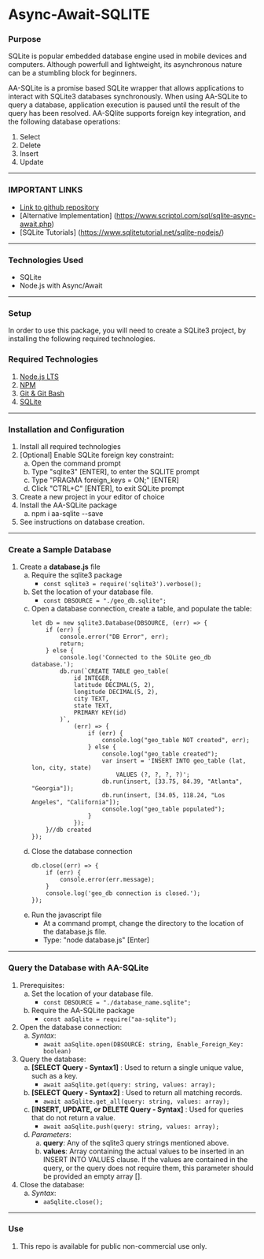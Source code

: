 <style type="text/css">
    ol ol { list-style-type: lower-alpha; }
</style>
# Async-Await-SQLITE

### **Purpose**
SQLite is popular embedded database engine used in mobile devices and computers.  Although powerfull and lightweight, its asynchronous nature can be a stumbling block for beginners.  

AA-SQLite is a promise based SQLite wrapper that allows applications to interact with SQLite3 databases synchronously.  When using AA-SQLite to query a database, application execution is paused until the result of the query has been resolved.  AA-SQlite supports foreign key integration, and the following database operations:

1. Select
2. Delete
3. Insert
4. Update
---
### **IMPORTANT LINKS**
* [Link to github repository](https://www.npmjs.com/package/aa-sqlite)
* [Alternative Implementation] (https://www.scriptol.com/sql/sqlite-async-await.php)
* [SQLite Tutorials] (https://www.sqlitetutorial.net/sqlite-nodejs/)
---
### **Technologies Used**

- SQLite
- Node.js with Async/Await
---
### **Setup**

In order to use this package, you will need to create a SQLite3 project, by installing the following required technologies.

### **Required Technologies**

1. [Node.js LTS](https://nodejs.org/en/)<br/>
2. [NPM](https://www.npmjs.com/get-npm)<br/>
3. [Git & Git Bash](https://git-scm.com/downloads)<br/>
4. [SQLite](https://www.sqlite.org/index.html)<br/>
---
### **Installation and Configuration**

1. Install all required technologies
2. [Optional] Enable SQLite foreign key constraint:
    1. Open the command prompt
    2. Type "sqlite3" [ENTER], to enter the SQLITE prompt
    3. Type "PRAGMA foreign_keys = ON;" [ENTER]
    4. Click "CTRL+C" [ENTER], to exit SQLite prompt
3. Create a new project in your editor of choice
4. Install the AA-SQLite package
    1. npm i aa-sqlite --save
5. See instructions on database creation.
---
### **Create a Sample Database**

1. Create a **database.js** file
    1. Require the sqlite3 package
        - `const sqlite3 = require('sqlite3').verbose();`
    2. Set the location of your database file.
        - `const DBSOURCE = "./geo_db.sqlite";` 
    3. Open a database connection, create a table, and populate the table:
        ```
        let db = new sqlite3.Database(DBSOURCE, (err) => {
            if (err) {
                console.error("DB Error", err);
                return;
            } else { 
                console.log('Connected to the SQLite geo_db database.');
                db.run(`CREATE TABLE geo_table(
                    id INTEGER,
                    latitude DECIMAL(5, 2), 
                    longitude DECIMAL(5, 2), 
                    city TEXT, 
                    state TEXT,
                    PRIMARY KEY(id)
                )`,
                    (err) => {
                        if (err) {
                            console.log("geo_table NOT created", err);
                        } else {
                            console.log("geo_table created");
                            var insert = 'INSERT INTO geo_table (lat, lon, city, state) 
                                VALUES (?, ?, ?, ?)';
                            db.run(insert, [33.75, 84.39, "Atlanta", "Georgia"]);
                            db.run(insert, [34.05, 118.24, "Los Angeles", "California"]);
                            console.log("geo_table populated");
                        }
                    });
            }//db created
        });
        ```
    4. Close the database connection
        ```
        db.close((err) => {
            if (err) {
                console.error(err.message);
            }
            console.log('geo_db connection is closed.');
        });
        ```
    5. Run the javascript file
        - At a command prompt, change the directory to the location of the database.js file.
        - Type: "node database.js" [Enter]
---
### **Query the Database with AA-SQLite**
1. Prerequisites:
    1. Set the location of your database file.
        - `const DBSOURCE = "./database_name.sqlite";`
    2. Require the AA-SQLite package
        - `const aaSqlite = require("aa-sqlite");`
2. Open the database connection:
    1. *Syntax*: 
        - `await aaSqlite.open(DBSOURCE: string, Enable_Foreign_Key: boolean)`
3. Query the database:
    1. **[SELECT Query - Syntax1]** : Used to return a single unique value, such as a key.
        - `await aaSqlite.get(query: string, values: array);` 
    2. **[SELECT Query - Syntax2]** : Used to return all matching records.
        - `await aaSqlite.get_all(query: string, values: array);`
    3. **[INSERT, UPDATE, or DELETE Query - Syntax]** : Used for queries that do not return a value.
        - `await aaSqlite.push(query: string, values: array);`
    4. *Parameters*: 
        1. **query**: Any of the sqlite3 query strings mentioned above.
        1. **values**: Array containing the actual values to be inserted in an INSERT INTO VALUES clause.  If the values are contained in the query, or the query does not require them, this parameter should be provided an empty array []. 
4. Close the database:
    1. *Syntax*:
        - `aaSqlite.close();`
---
### **Use**
1. This repo is available for public non-commercial use only.
